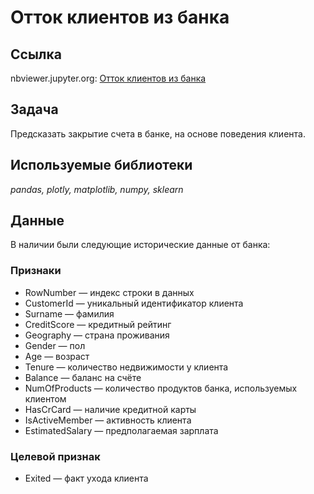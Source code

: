 # Отток клиентов из банка

## Ссылка
nbviewer.jupyter.org: [Отток клиентов из банка](https://nbviewer.jupyter.org/github/svvema/Yandex_praktikum-proj/blob/main/ML_projects/ML_classifier_ottok_klientov_banka/ML_classifier_ottok_klientov_banka.ipynb)

## Задача

Предсказать закрытие счета в банке, на основе поведения клиента.

## Используемые библиотеки
*pandas, plotly, matplotlib, numpy, sklearn*


## Данные

В наличии были следующие исторические данные от банка:

### Признаки
- RowNumber — индекс строки в данных
- CustomerId — уникальный идентификатор клиента
- Surname — фамилия
- CreditScore — кредитный рейтинг
- Geography — страна проживания
- Gender — пол
- Age — возраст
- Tenure — количество недвижимости у клиента
- Balance — баланс на счёте
- NumOfProducts — количество продуктов банка, используемых клиентом
- HasCrCard — наличие кредитной карты
- IsActiveMember — активность клиента
- EstimatedSalary — предполагаемая зарплата

### Целевой признак
- Exited — факт ухода клиента    